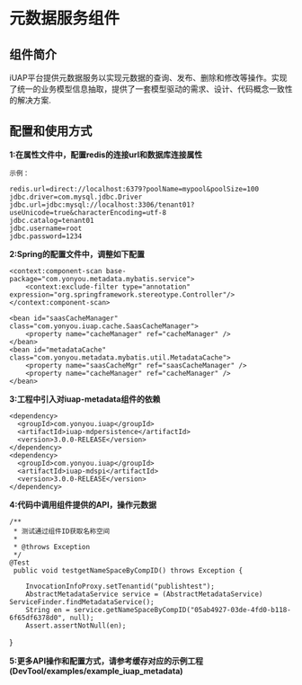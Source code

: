 # 元数据服务组件 #

## 组件简介 ##

iUAP平台提供元数据服务以实现元数据的查询、发布、删除和修改等操作。实现了统一的业务模型信息抽取，提供了一套模型驱动的需求、设计、代码概念一致性的解决方案.

## 配置和使用方式 ##
**1:在属性文件中，配置redis的连接url和数据库连接属性**

	示例：
	
	redis.url=direct://localhost:6379?poolName=mypool&poolSize=100
	jdbc.driver=com.mysql.jdbc.Driver
	jdbc.url=jdbc:mysql://localhost:3306/tenant01?useUnicode=true&characterEncoding=utf-8
	jdbc.catalog=tenant01
	jdbc.username=root
	jdbc.password=1234

	

**2:Spring的配置文件中，调整如下配置**

	
	<context:component-scan base-package="com.yonyou.metadata.mybatis.service">
		<context:exclude-filter type="annotation" expression="org.springframework.stereotype.Controller"/>
	</context:component-scan>

	<bean id="saasCacheManager" class="com.yonyou.iuap.cache.SaasCacheManager">
		<property name="cacheManager" ref="cacheManager" />
	</bean>
	<bean id="metadataCache" class="com.yonyou.metadata.mybatis.util.MetadataCache">
		<property name="saasCacheMgr" ref="saasCacheManager" />
		<property name="cacheManager" ref="cacheManager" />
	</bean>	

**3:工程中引入对iuap-metadata组件的依赖**

	<dependency>
	  <groupId>com.yonyou.iuap</groupId>
	  <artifactId>iuap-mdpersistence</artifactId>
	  <version>3.0.0-RELEASE</version>
	</dependency>
	<dependency>
	  <groupId>com.yonyou.iuap</groupId>
	  <artifactId>iuap-mdspi</artifactId>
	  <version>3.0.0-RELEASE</version>
	</dependency>	

**4:代码中调用组件提供的API，操作元数据**

	/**
	 * 测试通过组件ID获取名称空间
	 * 
	 * @throws Exception
	 */
	@Test
	 public void testgetNameSpaceByCompID() throws Exception {

    	InvocationInfoProxy.setTenantid("publishtest");
   		AbstractMetadataService service = (AbstractMetadataService) ServiceFinder.findMetadataService();
   		String en = service.getNameSpaceByCompID("05ab4927-03de-4fd0-b118-6f65df6378d0", null);
   		Assert.assertNotNull(en);

  }

**5:更多API操作和配置方式，请参考缓存对应的示例工程(DevTool/examples/example_iuap_metadata)**